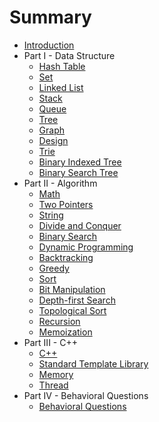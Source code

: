 # Summary

* [Introduction](README.md)
* Part I - Data Structure
   * [Hash Table](data-structure/hash-table.md)
   * [Set](data-structure/set.md)
   * [Linked List](data-structure/linked-list.md)
   * [Stack](data-structure/stack.md)
   * [Queue](data-structure/queue.md)
   * [Tree](data-structure/tree.md)
   * [Graph](data-structure/graph.md)
   * [Design](data-structure/design.md)
   * [Trie](data-structure/trie.md)
   * [Binary Indexed Tree](data-structure/binary-indexed-tree.md)
   * [Binary Search Tree](data-structure/binary-search-tree.md)
* Part II - Algorithm
   * [Math](algorithm/math.md)
   * [Two Pointers](algorithm/two-pointers.md)
   * [String](algorithm/string.md)
   * [Divide and Conquer](algorithm/divide-and-conquer.md)
   * [Binary Search](algorithm/binary-search.md)
   * [Dynamic Programming](algorithm/dynamic-programming.md)
   * [Backtracking](algorithm/backtracking.md)
   * [Greedy](algorithm/greedy.md)
   * [Sort](algorithm/sort.md)
   * [Bit Manipulation](algorithm/bit-manipulation.md)
   * [Depth-first Search](algorithm/depth-first-search.md)
   * [Topological Sort](algorithm/topological-sort.md)
   * [Recursion](algorithm/recursion.md)
   * [Memoization](algorithm/memorization.md)
* Part III - C++
   * [C++](cpp/cpp.md)
   * [Standard Template Library](cpp/stl.md)
   * [Memory](cpp/memory.md)
   * [Thread](cpp/thread.md)
* Part IV - Behavioral Questions
   * [Behavioral Questions](behavioral-questions/behavioral-questions.md)
